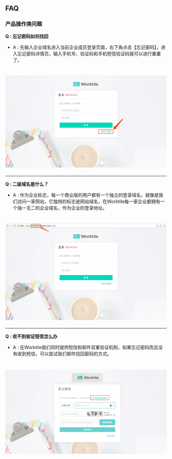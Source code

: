 ## FAQ
### 产品操作类问题
 **Q : 忘记密码如何找回**

 * A :  先输入企业域名进入当前企业成员登录页面，右下角点击【忘记密码】，进入忘记密码详情页，输入手机号、验证码和手机短信验证码就可以进行重置了。

#  ![](/assets/密码忘记.jpg)

-------------
**Q : 二级域名是什么？**

  * A : 作为企业标志，每一个商业版的用户都有一个独立的登录域名，就像是我们访问一家网站，它独特的标志是网站域名，在Worktile每一家企业都拥有一个独一无二的企业域名，作为企业的登录地址。
  
# ![](/assets/二级域名.jpg)

-----------

**Q : 收不到验证短信怎么办**

 * A : 在Worktile我们同时提供短信和邮件双重验证机制，如果忘记密码而且没有收到短信，可以尝试我们邮件找回密码的方式。
 
# ![](/assets/短信验证.png)